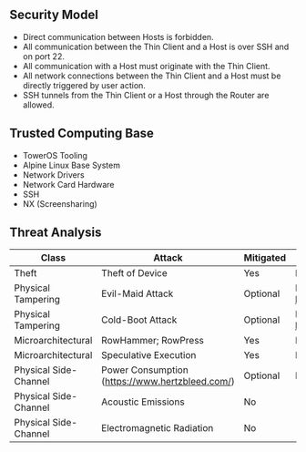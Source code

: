 ## Security Model

- Direct communication between Hosts is forbidden.
- All communication between the Thin Client and a Host is over SSH and on port 22.
- All communication with a Host must originate with the Thin Client.
- All network connections between the Thin Client and a Host must be directly triggered by user action.
- SSH tunnels from the Thin Client or a Host through the Router are allowed.

## Trusted Computing Base

- TowerOS Tooling
- Alpine Linux Base System
- Network Drivers
- Network Card Hardware
- SSH
- NX (Screensharing)

## Threat Analysis

| Class | Attack | Mitigated | If so, how? |
| --- | --- | --- | --- |
| Theft | Theft of Device | Yes | Encrypted root disks |
| Physical Tampering | Evil-Maid Attack | Optional | Raspberry Pis: https://www.zymbit.com/ |
| Physical Tampering | Cold-Boot Attack | Optional | Raspberry Pis: https://www.zymbit.com/ |
| Microarchitectural | RowHammer; RowPress | Yes | Host-Isolation |
| Microarchitectural | Speculative Execution | Yes | Host-Isolation |
| Physical Side-Channel | Power Consumption (https://www.hertzbleed.com/) | Optional | Disable DVFS |
| Physical Side-Channel | Acoustic Emissions | No |  |
| Physical Side-Channel | Electromagnetic Radiation | No |  |